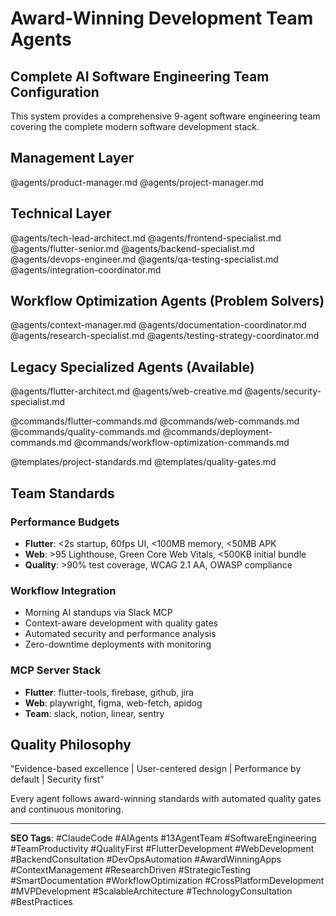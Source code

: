 # Award-Winning Development Team Agents

## Complete AI Software Engineering Team Configuration

This system provides a comprehensive 9-agent software engineering team covering the complete modern software development stack.

## Management Layer
@agents/product-manager.md
@agents/project-manager.md

## Technical Layer  
@agents/tech-lead-architect.md
@agents/frontend-specialist.md
@agents/flutter-senior.md
@agents/backend-specialist.md
@agents/devops-engineer.md
@agents/qa-testing-specialist.md
@agents/integration-coordinator.md

## Workflow Optimization Agents (Problem Solvers)
@agents/context-manager.md
@agents/documentation-coordinator.md
@agents/research-specialist.md
@agents/testing-strategy-coordinator.md

## Legacy Specialized Agents (Available)
@agents/flutter-architect.md
@agents/web-creative.md
@agents/security-specialist.md

@commands/flutter-commands.md
@commands/web-commands.md
@commands/quality-commands.md
@commands/deployment-commands.md
@commands/workflow-optimization-commands.md

@templates/project-standards.md
@templates/quality-gates.md

## Team Standards

### Performance Budgets
- **Flutter**: <2s startup, 60fps UI, <100MB memory, <50MB APK
- **Web**: >95 Lighthouse, Green Core Web Vitals, <500KB initial bundle
- **Quality**: >90% test coverage, WCAG 2.1 AA, OWASP compliance

### Workflow Integration
- Morning AI standups via Slack MCP
- Context-aware development with quality gates
- Automated security and performance analysis
- Zero-downtime deployments with monitoring

### MCP Server Stack
- **Flutter**: flutter-tools, firebase, github, jira
- **Web**: playwright, figma, web-fetch, apidog  
- **Team**: slack, notion, linear, sentry

## Quality Philosophy

"Evidence-based excellence | User-centered design | Performance by default | Security first"

Every agent follows award-winning standards with automated quality gates and continuous monitoring.

---

**SEO Tags**: #ClaudeCode #AIAgents #13AgentTeam #SoftwareEngineering #TeamProductivity #QualityFirst #FlutterDevelopment #WebDevelopment #BackendConsultation #DevOpsAutomation #AwardWinningApps #ContextManagement #ResearchDriven #StrategicTesting #SmartDocumentation #WorkflowOptimization #CrossPlatformDevelopment #MVPDevelopment #ScalableArchitecture #TechnologyConsultation #BestPractices